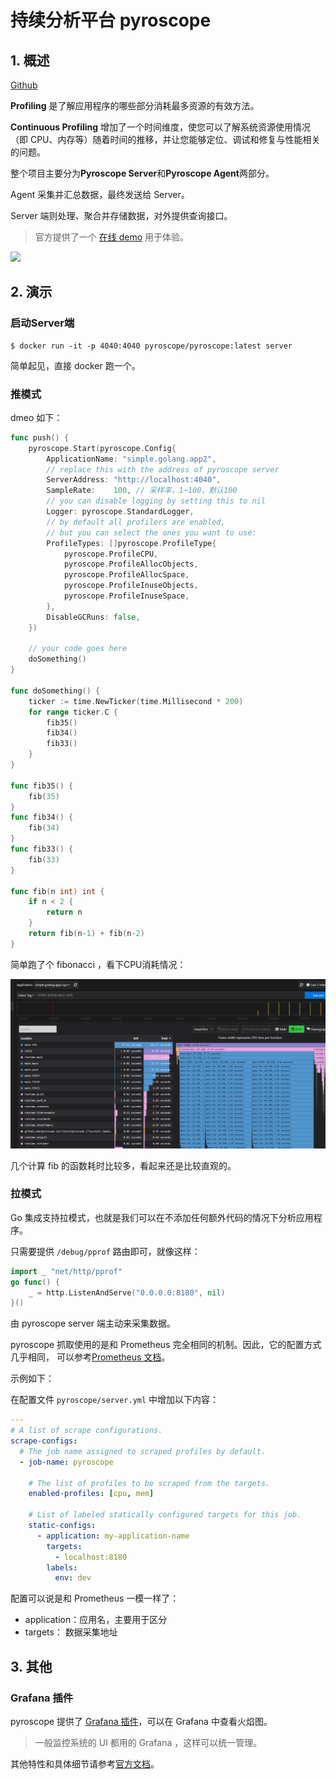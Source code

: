 # 持续分析平台 pyroscope

## 1. 概述

[Github](https://github.com/pyroscope-io/pyroscope)

**Profiling** 是了解应用程序的哪些部分消耗最多资源的有效方法。

**Continuous Profiling** 增加了一个时间维度，使您可以了解系统资源使用情况（即 CPU、内存等）随着时间的推移，并让您能够定位、调试和修复与性能相关的问题。



整个项目主要分为**Pyroscope Server**和**Pyroscope Agent**两部分。

Agent 采集并汇总数据，最终发送给 Server。

Server 端则处理、聚合并存储数据，对外提供查询接口。

> 官方提供了一个 [在线 demo](https://demo.pyroscope.io/) 用于体验。

![](assets/pyroscope-deployment.svg)



## 2. 演示

### 启动Server端

```shell
$ docker run -it -p 4040:4040 pyroscope/pyroscope:latest server
```

简单起见，直接 docker 跑一个。

### 推模式

dmeo 如下：

```go
func push() {
	pyroscope.Start(pyroscope.Config{
		ApplicationName: "simple.golang.app2",
		// replace this with the address of pyroscope server
		ServerAddress: "http://localhost:4040",
		SampleRate:    100, // 采样率，1~100，默认100
		// you can disable logging by setting this to nil
		Logger: pyroscope.StandardLogger,
		// by default all profilers are enabled,
		// but you can select the ones you want to use:
		ProfileTypes: []pyroscope.ProfileType{
			pyroscope.ProfileCPU,
			pyroscope.ProfileAllocObjects,
			pyroscope.ProfileAllocSpace,
			pyroscope.ProfileInuseObjects,
			pyroscope.ProfileInuseSpace,
		},
		DisableGCRuns: false,
	})

	// your code goes here
	doSomething()
}

func doSomething() {
	ticker := time.NewTicker(time.Millisecond * 200)
	for range ticker.C {
		fib35()
		fib34()
		fib33()
	}
}

func fib35() {
	fib(35)
}
func fib34() {
	fib(34)
}
func fib33() {
	fib(33)
}

func fib(n int) int {
	if n < 2 {
		return n
	}
	return fib(n-1) + fib(n-2)
}
```

简单跑了个 fibonacci ，看下CPU消耗情况：



![](assets/pyroscope-view.png)

几个计算 fib 的函数耗时比较多，看起来还是比较直观的。



### 拉模式

Go 集成支持拉模式，也就是我们可以在不添加任何额外代码的情况下分析应用程序。

只需要提供 `/debug/pprof` 路由即可，就像这样：

```go
import _ "net/http/pprof"
go func() {
    _ = http.ListenAndServe("0.0.0.0:8180", nil)
}()
```

由 pyroscope server 端主动来采集数据。



pyroscope 抓取使用的是和 Prometheus 完全相同的机制。因此，它的配置方式几乎相同， 可以参考[Prometheus 文档](https://prometheus.io/docs/prometheus/latest/configuration/configuration/#scrape_config)。

示例如下：

在配置文件 `pyroscope/server.yml` 中增加以下内容：

```yaml
---
# A list of scrape configurations.
scrape-configs:
  # The job name assigned to scraped profiles by default.
  - job-name: pyroscope

    # The list of profiles to be scraped from the targets.
    enabled-profiles: [cpu, mem]

    # List of labeled statically configured targets for this job.
    static-configs:
      - application: my-application-name
        targets:
          - localhost:8180
        labels:
          env: dev
```

配置可以说是和 Prometheus 一模一样了：

* application：应用名，主要用于区分
* targets： 数据采集地址





## 3. 其他

### Grafana 插件

pyroscope 提供了 [Grafana 插件](https://pyroscope.io/docs/grafana-plugins/)，可以在 Grafana 中查看火焰图。

> 一般监控系统的 UI 都用的 Grafana ，这样可以统一管理。



其他特性和具体细节请参考[官方文档](https://pyroscope.io/docs/)。